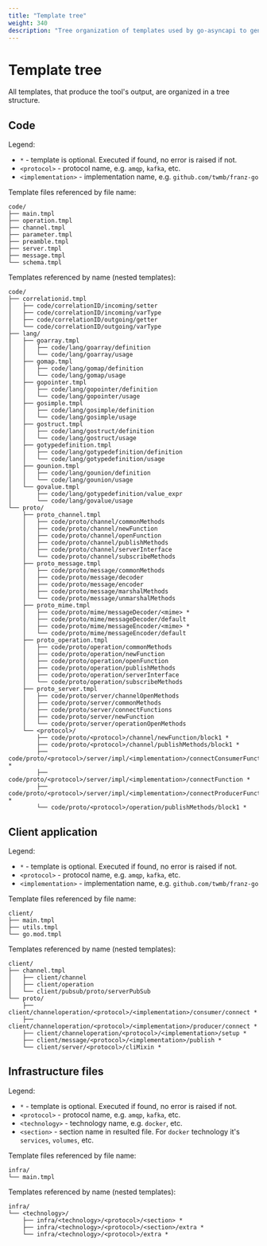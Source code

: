 ```yaml
---
title: "Template tree"
weight: 340
description: "Tree organization of templates used by go-asyncapi to generate the code, client application, IaC files, etc."
---
```


# Template tree

All templates, that produce the tool's output, are organized in a tree structure. 

## Code

Legend:

* `*` - template is optional. Executed if found, no error is raised if not.
* `<protocol>` - protocol name, e.g. `amqp`, `kafka`, etc.
* `<implementation>` - implementation name, e.g. `github.com/twmb/franz-go`

Template files referenced by file name:

```
code/
├── main.tmpl
├── operation.tmpl
├── channel.tmpl
├── parameter.tmpl
├── preamble.tmpl
├── server.tmpl
├── message.tmpl
└── schema.tmpl
```

Templates referenced by name (nested templates):

```
code/
├── correlationid.tmpl
│   ├── code/correlationID/incoming/setter
│   ├── code/correlationID/incoming/varType
│   ├── code/correlationID/outgoing/getter
│   └── code/correlationID/outgoing/varType
├── lang/
│   ├── goarray.tmpl
│   │   ├── code/lang/goarray/definition
│   │   └── code/lang/goarray/usage
│   ├── gomap.tmpl
│   │   ├── code/lang/gomap/definition
│   │   └── code/lang/gomap/usage
│   ├── gopointer.tmpl
│   │   ├── code/lang/gopointer/definition
│   │   └── code/lang/gopointer/usage
│   ├── gosimple.tmpl
│   │   ├── code/lang/gosimple/definition
│   │   └── code/lang/gosimple/usage
│   ├── gostruct.tmpl
│   │   ├── code/lang/gostruct/definition
│   │   └── code/lang/gostruct/usage
│   ├── gotypedefinition.tmpl
│   │   ├── code/lang/gotypedefinition/definition
│   │   └── code/lang/gotypedefinition/usage
│   ├── gounion.tmpl
│   │   ├── code/lang/gounion/definition
│   │   └── code/lang/gounion/usage
│   └── govalue.tmpl
│       ├── code/lang/gotypedefinition/value_expr
│       └── code/lang/govalue/usage
└── proto/
    ├── proto_channel.tmpl
    │   ├── code/proto/channel/commonMethods
    │   ├── code/proto/channel/newFunction
    │   ├── code/proto/channel/openFunction
    │   ├── code/proto/channel/publishMethods
    │   ├── code/proto/channel/serverInterface
    │   └── code/proto/channel/subscribeMethods
    ├── proto_message.tmpl
    │   ├── code/proto/message/commonMethods
    │   ├── code/proto/message/decoder
    │   ├── code/proto/message/encoder
    │   ├── code/proto/message/marshalMethods
    │   └── code/proto/message/unmarshalMethods
    ├── proto_mime.tmpl
    │   ├── code/proto/mime/messageDecoder/<mime> *
    │   ├── code/proto/mime/messageDecoder/default
    │   ├── code/proto/mime/messageEncoder/<mime> *
    │   └── code/proto/mime/messageEncoder/default
    ├── proto_operation.tmpl
    │   ├── code/proto/operation/commonMethods
    │   ├── code/proto/operation/newFunction
    │   ├── code/proto/operation/openFunction
    │   ├── code/proto/operation/publishMethods
    │   ├── code/proto/operation/serverInterface
    │   └── code/proto/operation/subscribeMethods
    ├── proto_server.tmpl
    │   ├── code/proto/server/channelOpenMethods
    │   ├── code/proto/server/commonMethods
    │   ├── code/proto/server/connectFunctions
    │   ├── code/proto/server/newFunction
    │   └── code/proto/server/operationOpenMethods
    └── <protocol>/
        ├── code/proto/<protocol>/channel/newFunction/block1 *
        ├── code/proto/<protocol>/channel/publishMethods/block1 *
        ├── code/proto/<protocol>/server/impl/<implementation>/connectConsumerFunction *
        ├── code/proto/<protocol>/server/impl/<implementation>/connectFunction *
        ├── code/proto/<protocol>/server/impl/<implementation>/connectProducerFunction *
        └── code/proto/<protocol>/operation/publishMethods/block1 *
```

## Client application

Legend:

* `*` - template is optional. Executed if found, no error is raised if not.
* `<protocol>` - protocol name, e.g. `amqp`, `kafka`, etc.
* `<implementation>` - implementation name, e.g. `github.com/twmb/franz-go`

Template files referenced by file name:

```
client/
├── main.tmpl
├── utils.tmpl
└── go.mod.tmpl
```

Templates referenced by name (nested templates):

```
client/
├── channel.tmpl
│   ├── client/channel
│   ├── client/operation
│   └── client/pubsub/proto/serverPubSub
└── proto/
    ├── client/channeloperation/<protocol>/<implementation>/consumer/connect *
    ├── client/channeloperation/<protocol>/<implementation>/producer/connect *
    ├── client/channeloperation/<protocol>/<implementation>/setup *
    ├── client/message/<protocol>/<implementation>/publish *
    └── client/server/<protocol>/cliMixin *
```

## Infrastructure files

Legend:

* `*` - template is optional. Executed if found, no error is raised if not.
* `<protocol>` - protocol name, e.g. `amqp`, `kafka`, etc.
* `<technology>` - technology name, e.g. `docker`, etc.
* `<section>` - section name in resulted file. For `docker` technology it's `services`, `volumes`, etc.

Template files referenced by file name:

```
infra/
└── main.tmpl
```

Templates referenced by name (nested templates):

```
infra/
└── <technology>/
    ├── infra/<technology>/<protocol>/<section> *
    ├── infra/<technology>/<protocol>/<section>/extra *
    └── infra/<technology>/<protocol>/extra *
```
